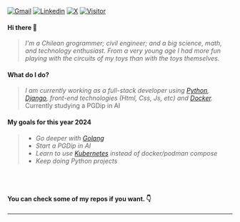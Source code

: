    <a href="mailto:s.cardenasbadilla@gmail.com">![Gmail](https://img.shields.io/twitter/url?label=Gmail&logo=Gmail&style=social&url=https%3A%2F%2Fmailto%3Ascardenasb%40gmail.com)</a>
   <a href="https://www.linkedin.com/in/sebasti%C3%A1n-c%C3%A1rdenas/">![Linkedin](https://img.shields.io/twitter/url?label=Linkedin&logo=LinkedIn&style=social&url=https%3A%2F%2Fwww.linkedin.com%2Fin%2Fsebasti%25C3%25A1n-c%25C3%25A1rdenas%2F)</a>
   <a href="https://twitter.com/secardena">![X](https://img.shields.io/twitter/url?label=&style=social&url=https%3A%2F%2Ftwitter.com%2FBadillaCardenas)</a>
   <a href="https://www.github.com/scardenasb">![Visitor](https://visitor-badge.laobi.icu/badge?page_id=scardenas.scardenasb)</a>
  
#### **Hi there 👋**
  > *I'm a Chilean grogrammer; civil engineer; and a big science, math, and technology enthusiast. From a very young age I had more fun playing with the circuits of my toys than with the toys themselves.*
  
#### **What do I do?**
  > *I am currently working as a full-stack developer using [Python](https://www.python.org), [Django](https://www.github.com/Django), front-end technologies (Html, Css, Js, etc) and [Docker](https://docker.com).*
  > Currently studying a PGDip in AI
  
#### **My goals for this year 2024**
  > - *Go deeper with [Golang](https://www.go.dev)*
  > - *Start a PGDip in AI*
  > - *Learn to use [Kubernetes](https://kubernetes.io/) instead of docker/podman compose*
  > - *Keep doing Python projects*

<br></br>

#### **You can check some of my repos if you want. 👇**
---

<!---
<a href="https://github.com/scardenasb/web-scrapper-in">
 <img src="https://github-readme-stats.vercel.app/api/pin/?username=scardenasb&repo=web-scrapper-in&theme=dracula"/>
</a>
<a href="https://github.com/scardenasb/in-jobs-api">
 <img src="https://github-readme-stats.vercel.app/api/pin/?username=scardenasb&repo=in-jobs-api&theme=dracula"/>
</a>
<a href="https://github.com/scardenasb/converter">
 <img src="https://github-readme-stats.vercel.app/api/pin/?username=scardenasb&repo=converter&theme=dracula"/>
</a>
<a href="https://github.com/scardenasb/url-shortener">
 <img src="https://github-readme-stats.vercel.app/api/pin/?username=scardenasb&repo=url-shortener&theme=dracula"/>
</a>
-->
